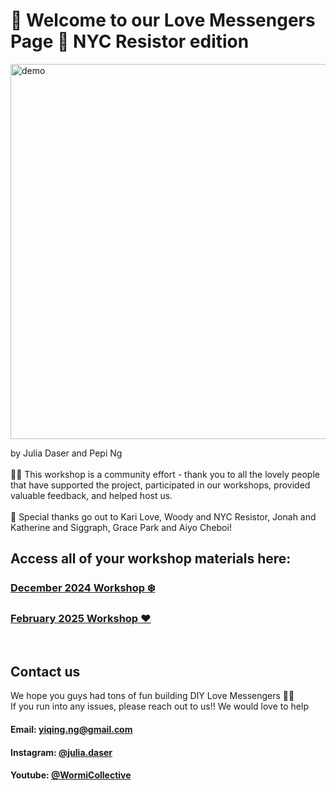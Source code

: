 # 💖 Welcome to our Love Messengers Page 💖 NYC Resistor edition

<img src="./Feb 2025/Media/LoveMessengers.gif" alt="demo" width="600"/>

by Julia Daser and Pepi Ng
<br>
<br>
👯‍♀️ This workshop is a community effort - thank you to all the lovely people that have supported the project, 
participated in our workshops, provided valuable feedback, and helped host us. 
<br>
<br>
🥰 Special thanks go out to Kari Love, Woody and NYC Resistor, Jonah and Katherine and Siggraph, Grace Park and Aiyo Cheboi!
<br>

## Access all of your workshop materials here:
### [December 2024 Workshop ❄️](./Dec%202024)
### [February 2025 Workshop ❤️](./Feb%202025)

<br>

## Contact us
We hope you guys had tons of fun building  DIY Love Messengers 💙🧡  <br>
If you run into any issues, please reach out to us!! We would love to help
<br>
#### Email:  yiqing.ng@gmail.com
#### Instagram: [@julia.daser](https://www.instagram.com/julia.daser/)
#### Youtube: [@WormiCollective](https://www.youtube.com/@WormiCollective)

<br>
